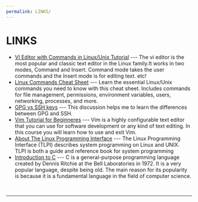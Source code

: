 ```yaml
---
permalink: LINKS/
---
```


# LINKS

* [VI Editor with Commands in Linux/Unix Tutorial](https://www.guru99.com/the-vi-editor.html) --- The vi editor is the most popular and classic text editor in the Linux family.It works in two modes, Command and Insert. Command mode takes the user commands and the Insert mode is for editing text. etc!
* [Linux Commands Cheat Sheet](https://www.geeksforgeeks.org/linux-commands-cheat-sheet/) --- Learn the essential Linux/Unix commands you need to know with this cheat sheet. Includes commands for file management, permissions, environment variables, users, networking, processes, and more.
* [GPG vs SSH keys](https://ubuntuforums.org/showthread.php?t=1402933) --- This discussion helps me to learn the differences between GPG and SSH.
* [Vim Tutorial for Beginneres](https://www.youtube.com/watch?v=RZ4p-saaQkc) --- Vim is a highly configurable text editor that you can use for software development or any kind of text editing. In this course you will learn how to use and exit Vim.
* [About The Linux Programming Interface](https://man7.org/tlpi/tlpi_in_detail.html) --- The Linux Programming Interface (TLPI) describes system programming on Linux and UNIX. TLPI is both a guide and reference book for system programming
* [Introduction to C](https://www.w3schools.com/c/c_intro.php) --- C is a general-purpose programming language created by Dennis Ritchie at the Bell Laboratories in 1972. It is a very popular language, despite being old. The main reason for its popularity is because it is a fundamental language in the field of computer science.
<br>
<hr>
